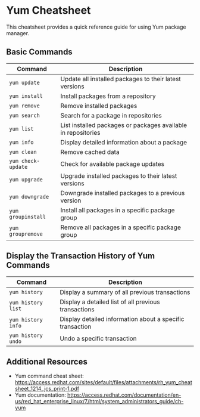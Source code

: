 # Yum Cheatsheet

This cheatsheet provides a quick reference guide for using Yum package manager.

## Basic Commands

| Command            | Description                                                   |
| ------------------ | ------------------------------------------------------------- |
| `yum update`       | Update all installed packages to their latest versions        |
| `yum install`      | Install packages from a repository                            |
| `yum remove`       | Remove installed packages                                     |
| `yum search`       | Search for a package in repositories                          |
| `yum list`         | List installed packages or packages available in repositories |
| `yum info`         | Display detailed information about a package                  |
| `yum clean`        | Remove cached data                                            |
| `yum check-update` | Check for available package updates                           |
| `yum upgrade`      | Upgrade installed packages to their latest versions           |
| `yum downgrade`    | Downgrade installed packages to a previous version            |
| `yum groupinstall` | Install all packages in a specific package group              |
| `yum groupremove`  | Remove all packages in a specific package group               |

## Display the Transaction History of Yum Commands

| Command            | Description                                               |
| ------------------ | --------------------------------------------------------- |
| `yum history`      | Display a summary of all previous transactions            |
| `yum history list` | Display a detailed list of all previous transactions      |
| `yum history info` | Display detailed information about a specific transaction |
| `yum history undo` | Undo a specific transaction                               |

## Additional Resources

- Yum command cheat sheet: https://access.redhat.com/sites/default/files/attachments/rh_yum_cheatsheet_1214_jcs_print-1.pdf
- Yum documentation: https://access.redhat.com/documentation/en-us/red_hat_enterprise_linux/7/html/system_administrators_guide/ch-yum
